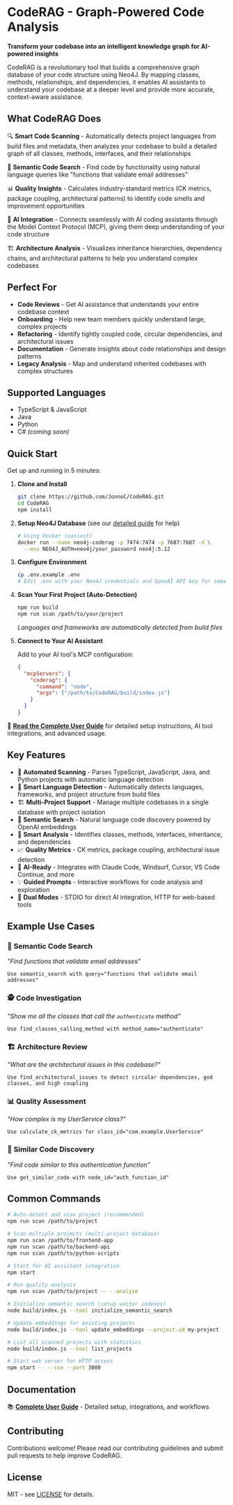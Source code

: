 # CodeRAG - Graph-Powered Code Analysis

**Transform your codebase into an intelligent knowledge graph for AI-powered insights**

CodeRAG is a revolutionary tool that builds a comprehensive graph database of your code structure using Neo4J. By mapping classes, methods, relationships, and dependencies, it enables AI assistants to understand your codebase at a deeper level and provide more accurate, context-aware assistance.

## What CodeRAG Does

🔍 **Smart Code Scanning** - Automatically detects project languages from build files and metadata, then analyzes your codebase to build a detailed graph of all classes, methods, interfaces, and their relationships

🧠 **Semantic Code Search** - Find code by functionality using natural language queries like "functions that validate email addresses"

📊 **Quality Insights** - Calculates industry-standard metrics (CK metrics, package coupling, architectural patterns) to identify code smells and improvement opportunities  

🤖 **AI Integration** - Connects seamlessly with AI coding assistants through the Model Context Protocol (MCP), giving them deep understanding of your code structure

🏗️ **Architecture Analysis** - Visualizes inheritance hierarchies, dependency chains, and architectural patterns to help you understand complex codebases

## Perfect For

- **Code Reviews** - Get AI assistance that understands your entire codebase context
- **Onboarding** - Help new team members quickly understand large, complex projects  
- **Refactoring** - Identify tightly coupled code, circular dependencies, and architectural issues
- **Documentation** - Generate insights about code relationships and design patterns
- **Legacy Analysis** - Map and understand inherited codebases with complex structures

## Supported Languages

- TypeScript & JavaScript 
- Java
- Python
- C# *(coming soon)*

## Quick Start

Get up and running in 5 minutes:

1. **Clone and Install**
   ```bash
   git clone https://github.com/JonnoC/CodeRAG.git
   cd CodeRAG
   npm install
   ```

2. **Setup Neo4J Database** (see our [detailed guide](docs/user-guide.md) for help)
   ```bash
   # Using Docker (easiest)
   docker run --name neo4j-coderag -p 7474:7474 -p 7687:7687 -d \
     --env NEO4J_AUTH=neo4j/your_password neo4j:5.12
   ```

3. **Configure Environment**
   ```bash
   cp .env.example .env
   # Edit .env with your Neo4J credentials and OpenAI API key for semantic search
   ```

4. **Scan Your First Project (Auto-Detection)**
   ```bash
   npm run build
   npm run scan /path/to/your/project
   ```
   *Languages and frameworks are automatically detected from build files*

5. **Connect to Your AI Assistant**
   
   Add to your AI tool's MCP configuration:
   ```json
   {
     "mcpServers": {
       "coderag": {
         "command": "node",
         "args": ["/path/to/CodeRAG/build/index.js"]
       }
     }
   }
   ```

📖 **[Read the Complete User Guide](docs/user-guide.md)** for detailed setup instructions, AI tool integrations, and advanced usage.

## Key Features

- 🔧 **Automated Scanning** - Parses TypeScript, JavaScript, Java, and Python projects with automatic language detection
- 🎯 **Smart Language Detection** - Automatically detects languages, frameworks, and project structure from build files
- 🏗️ **Multi-Project Support** - Manage multiple codebases in a single database with project isolation
- 🧠 **Semantic Search** - Natural language code discovery powered by OpenAI embeddings
- 🎯 **Smart Analysis** - Identifies classes, methods, interfaces, inheritance, and dependencies  
- 📈 **Quality Metrics** - CK metrics, package coupling, architectural issue detection
- 🤖 **AI-Ready** - Integrates with Claude Code, Windsurf, Cursor, VS Code Continue, and more
- 💡 **Guided Prompts** - Interactive workflows for code analysis and exploration
- 🔄 **Dual Modes** - STDIO for direct AI integration, HTTP for web-based tools

## Example Use Cases

### 🧠 **Semantic Code Search**
*"Find functions that validate email addresses"*
```
Use semantic_search with query="functions that validate email addresses"
```

### 🕵️ **Code Investigation**
*"Show me all the classes that call the `authenticate` method"*
```
Use find_classes_calling_method with method_name="authenticate"
```

### 🏗️ **Architecture Review** 
*"What are the architectural issues in this codebase?"*
```
Use find_architectural_issues to detect circular dependencies, god classes, and high coupling
```

### 📊 **Quality Assessment**
*"How complex is my UserService class?"*
```
Use calculate_ck_metrics for class_id="com.example.UserService"
```

### 🔄 **Similar Code Discovery**
*"Find code similar to this authentication function"*
```
Use get_similar_code with node_id="auth_function_id"
```

## Common Commands

```bash
# Auto-detect and scan project (recommended)
npm run scan /path/to/project

# Scan multiple projects (multi-project database)
npm run scan /path/to/frontend-app
npm run scan /path/to/backend-api  
npm run scan /path/to/python-scripts

# Start for AI assistant integration  
npm start

# Run quality analysis
npm run scan /path/to/project -- --analyze

# Initialize semantic search (setup vector indexes)
node build/index.js --tool initialize_semantic_search

# Update embeddings for existing projects
node build/index.js --tool update_embeddings --project-id my-project

# List all scanned projects with statistics
node build/index.js --tool list_projects

# Start web server for HTTP access
npm start -- --sse --port 3000
```

## Documentation

📚 **[Complete User Guide](docs/user-guide.md)** - Detailed setup, integrations, and workflows

## Contributing

Contributions welcome! Please read our contributing guidelines and submit pull requests to help improve CodeRAG.

## License

MIT - see [LICENSE](LICENSE) for details.